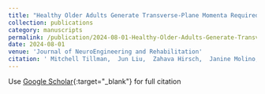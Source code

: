 ```yaml
---
title: "Healthy Older Adults Generate Transverse-Plane Momenta Required for 90$^circ$ Turns While Walking during the Same Phases of Gait as Used in Straight-Line Gait"
collection: publications
category: manuscripts
permalink: /publication/2024-08-01-Healthy-Older-Adults-Generate-Transverse-Plane-Momenta-Required-for-90circ-Turns-While-Walking-during-the-Same-Phases-of-Gait-as-Used-in-Straight-Line-Gait
date: 2024-08-01
venue: 'Journal of NeuroEngineering and Rehabilitation'
citation: ' Mitchell Tillman,  Jun Liu,  Zahava Hirsch,  Janine Molino,  Antonia Zaferiou, &quot;Healthy Older Adults Generate Transverse-Plane Momenta Required for 90$^circ$ Turns While Walking during the Same Phases of Gait as Used in Straight-Line Gait.&quot; Journal of NeuroEngineering and Rehabilitation, 2024.'
---
```

Use [Google Scholar](https://scholar.google.com/scholar?q=Healthy+Older+Adults+Generate+Transverse+Plane+Momenta+Required+for+90$^circ$+Turns+While+Walking+during+the+Same+Phases+of+Gait+as+Used+in+Straight+Line+Gait){:target="_blank"} for full citation